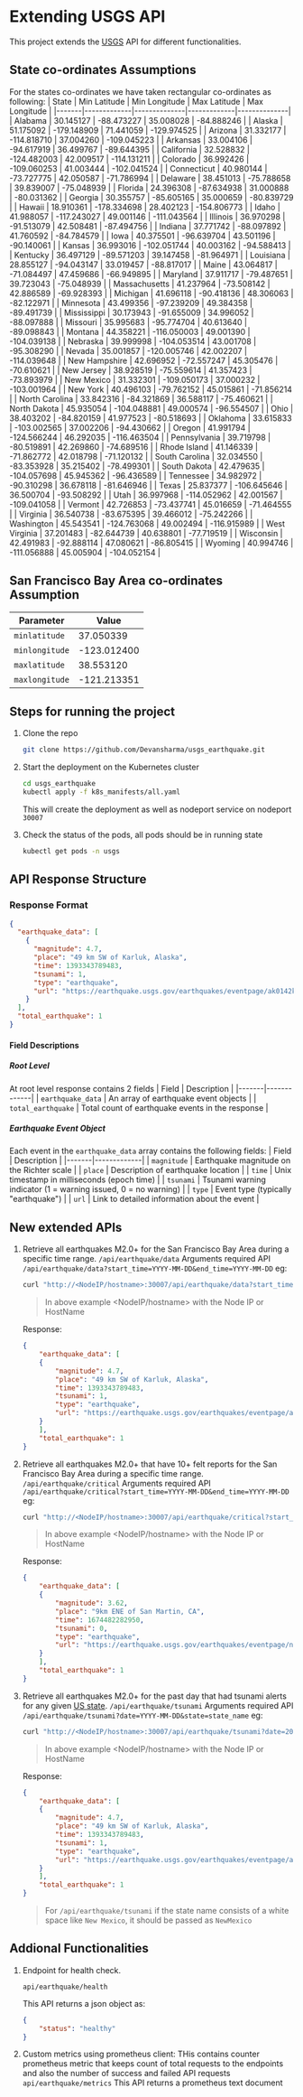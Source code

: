 # Extending USGS API

This project extends the [USGS](https://earthquake.usgs.gov/fdsnws/event/1/) API for different functionalities.

## State co-ordinates Assumptions
For the states co-ordinates we have taken rectangular co-ordinates as following:
| State | Min Latitude | Min Longitude | Max Latitude | Max Longitude |
|-------|-------------|--------------|-------------|--------------|
| Alabama | 30.145127 | -88.473227 | 35.008028 | -84.888246 |
| Alaska | 51.175092 | -179.148909 | 71.441059 | -129.974525 |
| Arizona | 31.332177 | -114.818710 | 37.004260 | -109.045223 |
| Arkansas | 33.004106 | -94.617919 | 36.499767 | -89.644395 |
| California | 32.528832 | -124.482003 | 42.009517 | -114.131211 |
| Colorado | 36.992426 | -109.060253 | 41.003444 | -102.041524 |
| Connecticut | 40.980144 | -73.727775 | 42.050587 | -71.786994 |
| Delaware | 38.451013 | -75.788658 | 39.839007 | -75.048939 |
| Florida | 24.396308 | -87.634938 | 31.000888 | -80.031362 |
| Georgia | 30.355757 | -85.605165 | 35.000659 | -80.839729 |
| Hawaii | 18.910361 | -178.334698 | 28.402123 | -154.806773 |
| Idaho | 41.988057 | -117.243027 | 49.001146 | -111.043564 |
| Illinois | 36.970298 | -91.513079 | 42.508481 | -87.494756 |
| Indiana | 37.771742 | -88.097892 | 41.760592 | -84.784579 |
| Iowa | 40.375501 | -96.639704 | 43.501196 | -90.140061 |
| Kansas | 36.993016 | -102.051744 | 40.003162 | -94.588413 |
| Kentucky | 36.497129 | -89.571203 | 39.147458 | -81.964971 |
| Louisiana | 28.855127 | -94.043147 | 33.019457 | -88.817017 |
| Maine | 43.064817 | -71.084497 | 47.459686 | -66.949895 |
| Maryland | 37.911717 | -79.487651 | 39.723043 | -75.048939 |
| Massachusetts | 41.237964 | -73.508142 | 42.886589 | -69.928393 |
| Michigan | 41.696118 | -90.418136 | 48.306063 | -82.122971 |
| Minnesota | 43.499356 | -97.239209 | 49.384358 | -89.491739 |
| Mississippi | 30.173943 | -91.655009 | 34.996052 | -88.097888 |
| Missouri | 35.995683 | -95.774704 | 40.613640 | -89.098843 |
| Montana | 44.358221 | -116.050003 | 49.001390 | -104.039138 |
| Nebraska | 39.999998 | -104.053514 | 43.001708 | -95.308290 |
| Nevada | 35.001857 | -120.005746 | 42.002207 | -114.039648 |
| New Hampshire | 42.696952 | -72.557247 | 45.305476 | -70.610621 |
| New Jersey | 38.928519 | -75.559614 | 41.357423 | -73.893979 |
| New Mexico | 31.332301 | -109.050173 | 37.000232 | -103.001964 |
| New York | 40.496103 | -79.762152 | 45.015861 | -71.856214 |
| North Carolina | 33.842316 | -84.321869 | 36.588117 | -75.460621 |
| North Dakota | 45.935054 | -104.048881 | 49.000574 | -96.554507 |
| Ohio | 38.403202 | -84.820159 | 41.977523 | -80.518693 |
| Oklahoma | 33.615833 | -103.002565 | 37.002206 | -94.430662 |
| Oregon | 41.991794 | -124.566244 | 46.292035 | -116.463504 |
| Pennsylvania | 39.719798 | -80.519891 | 42.269860 | -74.689516 |
| Rhode Island | 41.146339 | -71.862772 | 42.018798 | -71.120132 |
| South Carolina | 32.034550 | -83.353928 | 35.215402 | -78.499301 |
| South Dakota | 42.479635 | -104.057698 | 45.945362 | -96.436589 |
| Tennessee | 34.982972 | -90.310298 | 36.678118 | -81.646946 |
| Texas | 25.837377 | -106.645646 | 36.500704 | -93.508292 |
| Utah | 36.997968 | -114.052962 | 42.001567 | -109.041058 |
| Vermont | 42.726853 | -73.437741 | 45.016659 | -71.464555 |
| Virginia | 36.540738 | -83.675395 | 39.466012 | -75.242266 |
| Washington | 45.543541 | -124.763068 | 49.002494 | -116.915989 |
| West Virginia | 37.201483 | -82.644739 | 40.638801 | -77.719519 |
| Wisconsin | 42.491983 | -92.888114 | 47.080621 | -86.805415 |
| Wyoming | 40.994746 | -111.056888 | 45.005904 | -104.052154 |

## San Francisco Bay Area co-ordinates Assumption
| Parameter | Value |
|-----------|------|
| `minlatitude` | 37.050339 |
| `minlongitude` | -123.012400 |
| `maxlatitude` | 38.553120 |
| `maxlongitude` | -121.213351 |

## Steps for running the project
1. Clone the repo
    ```sh
    git clone https://github.com/Devansharma/usgs_earthquake.git
    ```
2. Start the deployment on the Kubernetes cluster
    ```sh
    cd usgs_earthquake
    kubectl apply -f k8s_manifests/all.yaml
    ```
    This will create the deployment as well as nodeport service on nodeport `30007`
    
3. Check the status of the pods, all pods should be in running state
    ```sh
    kubectl get pods -n usgs
    ```
## API Response Structure
### Response Format
```json
{
  "earthquake_data": [
    {
      "magnitude": 4.7,
      "place": "49 km SW of Karluk, Alaska",
      "time": 1393343789483,
      "tsunami": 1,
      "type": "earthquake",
      "url": "https://earthquake.usgs.gov/earthquakes/eventpage/ak0142kvd03o"
    }
  ],
  "total_earthquake": 1
}
```
#### Field Descriptions
##### Root Level
At root level response contains 2 fields
| Field | Description |
|-------|-------------|
| `earthquake_data` | An array of earthquake event objects |
| `total_earthquake` | Total count of earthquake events in the response |

##### Earthquake Event Object
Each event in the `earthquake_data` array contains the following fields:
| Field | Description |
|-------|-------------|
| `magnitude` | Earthquake magnitude on the Richter scale |
| `place` | Description of earthquake location |
| `time` | Unix timestamp in milliseconds (epoch time) |
| `tsunami` | Tsunami warning indicator (1 = warning issued, 0 = no warning) |
| `type` | Event type (typically "earthquake") |
| `url` | Link to detailed information about the event |
## New extended APIs

1. Retrieve all earthquakes M2.0+ for the San Francisco Bay Area during a specific time range.
    ```/api/earthquake/data```
    Arguments required API
    ```/api/earthquake/data?start_time=YYYY-MM-DD&end_time=YYYY-MM-DD```
    eg: 
    ```sh
    curl "http://<NodeIP/hostname>:30007/api/earthquake/data?start_time=2023-01-25&end_time=2023-01-31"
    ```
    > In above example <NodeIP/hostname> with the Node IP or HostName
    
    Response:
    ```json
    {
        "earthquake_data": [
        {
            "magnitude": 4.7,
            "place": "49 km SW of Karluk, Alaska",
            "time": 1393343789483,
            "tsunami": 1,
            "type": "earthquake",
            "url": "https://earthquake.usgs.gov/earthquakes/eventpage/ak0142kvd03o"
        }
        ],
        "total_earthquake": 1
    }
    ```


2. Retrieve all earthquakes M2.0+ that have 10+ felt reports for the San Francisco Bay Area during a specific time range.
    ```/api/earthquake/critical```
    Arguments required API
    ```/api/earthquake/critical?start_time=YYYY-MM-DD&end_time=YYYY-MM-DD```
    eg: 
    ```sh
    curl "http://<NodeIP/hostname>:30007/api/earthquake/critical?start_time=2023-01-23&end_time=2023-01-31"
    ```
    > In above example <NodeIP/hostname> with the Node IP or HostName
    
    Response:
    ```json
    {
        "earthquake_data": [
        {
            "magnitude": 3.62,
            "place": "9km ENE of San Martin, CA",
            "time": 1674482282950,
            "tsunami": 0,
            "type": "earthquake",
            "url": "https://earthquake.usgs.gov/earthquakes/eventpage/nc73836266"
        }
        ],
        "total_earthquake": 1
    }
    ```
    
3. Retrieve all earthquakes M2.0+ for the past day that had tsunami alerts for any given [US state](https://en.wikipedia.org/wiki/List_of_states_and_territories_of_the_United_States).
    ```/api/earthquake/tsunami```
    Arguments required API
    ```/api/earthquake/tsunami?date=YYYY-MM-DD&state=state_name```
    eg: 
    ```sh
    curl "http://<NodeIP/hostname>:30007/api/earthquake/tsunami?date=2014-02-26&state=alaska"
    ```
    > In above example <NodeIP/hostname> with the Node IP or HostName
    
    Response:
    ```json
    {
        "earthquake_data": [
        {
            "magnitude": 4.7,
            "place": "49 km SW of Karluk, Alaska",
            "time": 1393343789483,
            "tsunami": 1,
            "type": "earthquake",
            "url": "https://earthquake.usgs.gov/earthquakes/eventpage/ak0142kvd03o"
        }
        ],
        "total_earthquake": 1
    }
    ```
    > For ```/api/earthquake/tsunami``` if the state name consists of a white space like ```New Mexico```, it should be passed as ```NewMexico```
    
## Addional Functionalities

1. Endpoint for health check.

   ```api/earthquake/health```

    This API returns a json object as:
    
    ```json
    {
        "status": "healthy"
    }
    ```
    
2. Custom metrics using prometheus client: THis contains counter prometheus metric that keeps count of total requests to the endpoints and also the number of success and failed API requests
    ```api/earthquake/metrics```
    This API returns a prometheus text document
    